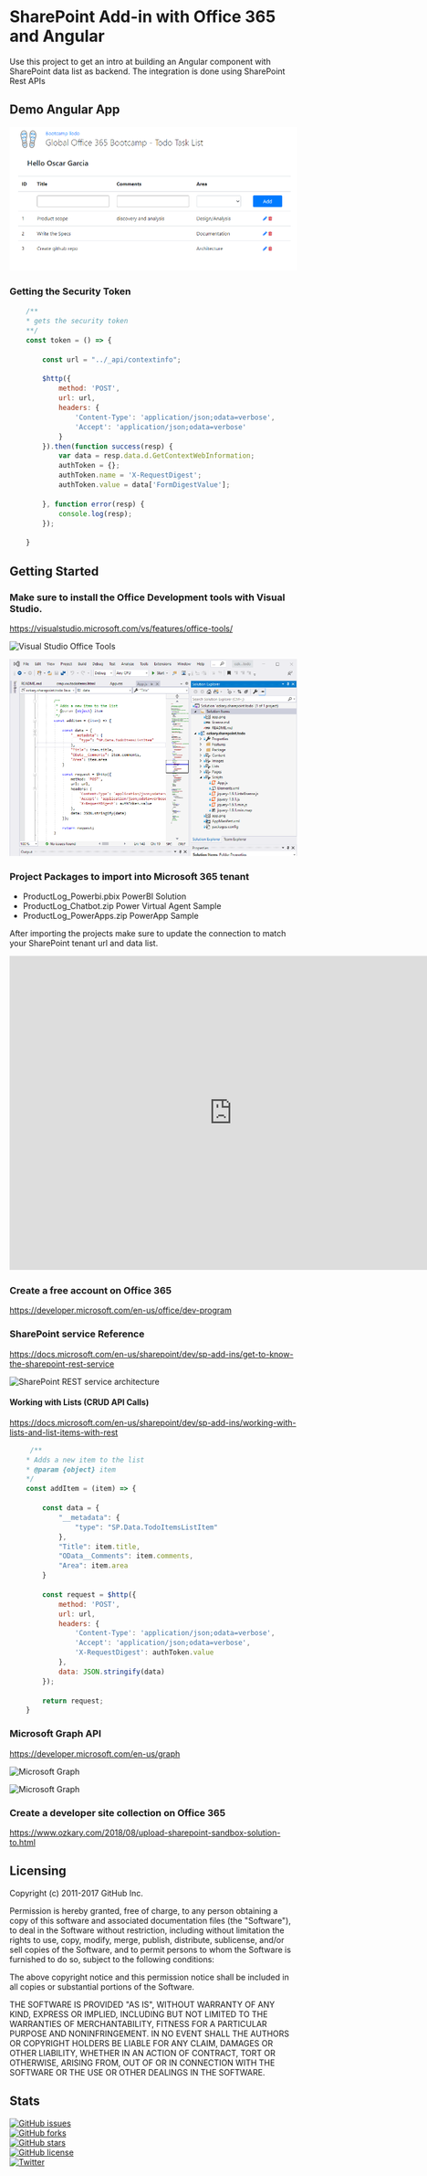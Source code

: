 # SharePoint Add-in with Office 365 and Angular

Use this project to get an intro at building an Angular component with SharePoint data list as backend. The integration
is done using SharePoint Rest APIs

## Demo Angular App
<img src="app.png" alt="Demo SharePoint App">

### Getting the Security Token

```javascript
    /**
    * gets the security token
    **/
    const token = () => {
                      
        const url = "../_api/contextinfo";

        $http({
            method: 'POST',
            url: url,
            headers: {
                'Content-Type': 'application/json;odata=verbose',
                'Accept': 'application/json;odata=verbose'
            }
        }).then(function success(resp) {
            var data = resp.data.d.GetContextWebInformation;                
            authToken = {};
            authToken.name = 'X-RequestDigest';
            authToken.value = data['FormDigestValue'];
                
        }, function error(resp) {
            console.log(resp);
        });            
            
    }
```

## Getting Started

### Make sure to install the Office Development tools with Visual Studio.
https://visualstudio.microsoft.com/vs/features/office-tools/
<p>
<img src="https://visualstudio.microsoft.com/wp-content/uploads/2016/06/Templates-1.png" alt="Visual Studio Office Tools"></a>
<p>
<img src="ozkary-sp-app.png" alt="Visual Studio Project"></a>


### Project Packages to import into Microsoft 365 tenant

- ProductLog_Powerbi.pbix   PowerBI Solution
- ProductLog_Chatbot.zip    Power Virtual Agent Sample
- ProductLog_PowerApps.zip  PowerApp Sample
<p>
After importing the projects make sure to update the connection to match your SharePoint tenant url and data list.
<p>
<iframe src="https://onedrive.live.com/embed?cid=3DDB1F0F5F8E9724&resid=3DDB1F0F5F8E9724%213272&authkey=AKh8qz3MqhFMl5o&em=2" width="780" height="550" frameborder="0" scrolling="no"></iframe>

### Create a free account on Office 365
https://developer.microsoft.com/en-us/office/dev-program
<p>

### SharePoint service Reference
https://docs.microsoft.com/en-us/sharepoint/dev/sp-add-ins/get-to-know-the-sharepoint-rest-service
<p>
<img src="https://docs.microsoft.com/en-us/sharepoint/dev/images/spf15con_rest_reststructure.png" alt="SharePoint REST service architecture"></img>
<p>

#### Working with Lists (CRUD API Calls)

https://docs.microsoft.com/en-us/sharepoint/dev/sp-add-ins/working-with-lists-and-list-items-with-rest

``` javascript
     /**
    * Adds a new item to the list
    * @param {object} item
    */
    const addItem = (item) => {

        const data = {
            "__metadata": {
                "type": "SP.Data.TodoItemsListItem"
            },
            "Title": item.title,
            "OData__Comments": item.comments,
            "Area": item.area
        }

        const request = $http({
            method: 'POST',
            url: url,
            headers: {
                'Content-Type': 'application/json;odata=verbose',
                'Accept': 'application/json;odata=verbose',
                'X-RequestDigest': authToken.value
            },
            data: JSON.stringify(data)
        });

        return request;
    } 

```

### Microsoft Graph API
https://developer.microsoft.com/en-us/graph
<p>
<img src="https://docs.microsoft.com/en-us/graph/images/microsoft-graph-dataconnect-connectors-rebrand-800.png" alt="Microsoft Graph"></img>
<p>
<img src="https://docs.microsoft.com/en-us/graph/images/microsoft-graph.png" alt="Microsoft Graph"></img>

### Create a developer site collection on Office 365
https://www.ozkary.com/2018/08/upload-sharepoint-sandbox-solution-to.html
<p>

## Licensing

Copyright (c) 2011-2017 GitHub Inc.

Permission is hereby granted, free of charge, to any person obtaining a copy of this software and associated documentation files (the "Software"), to deal in the Software without restriction, including without limitation the rights to use, copy, modify, merge, publish, distribute, sublicense, and/or sell copies of the Software, and to permit persons to whom the Software is furnished to do so, subject to the following conditions:

The above copyright notice and this permission notice shall be included in all copies or substantial portions of the Software.

THE SOFTWARE IS PROVIDED "AS IS", WITHOUT WARRANTY OF ANY KIND, EXPRESS OR IMPLIED, INCLUDING BUT NOT LIMITED TO THE WARRANTIES OF MERCHANTABILITY, FITNESS FOR A PARTICULAR PURPOSE AND NONINFRINGEMENT. IN NO EVENT SHALL THE AUTHORS OR COPYRIGHT HOLDERS BE LIABLE FOR ANY CLAIM, DAMAGES OR OTHER LIABILITY, WHETHER IN AN ACTION OF CONTRACT, TORT OR OTHERWISE, ARISING FROM, OUT OF OR IN CONNECTION WITH THE SOFTWARE OR THE USE OR OTHER DEALINGS IN THE SOFTWARE.

##  Stats

<a href="https://github.com/ozkary/sp-addin-todo/issues"><img alt="GitHub issues" src="https://img.shields.io/github/issues/ozkary/sp-addin-todo?style=plastic"></a><br/>
<a href="https://github.com/ozkary/sp-addin-todo/network"><img alt="GitHub forks" src="https://img.shields.io/github/forks/ozkary/sp-addin-todo?style=plastic"></a><br/>
<a href="https://github.com/ozkary/sp-addin-todo/stargazers"><img alt="GitHub stars" src="https://img.shields.io/github/stars/ozkary/sp-addin-todo?style=plastic"></a><br/>
<a href="https://github.com/ozkary/sp-addin-todo"><img alt="GitHub license" src="https://img.shields.io/github/license/ozkary/sp-addin-todo?style=plastic"></a><br/>
<a href="https://twitter.com/intent/tweet?text=Wow:&url=https%3A%2F%2Fgithub.com%2Fozkary%2Fsp-addin-todo"><img alt="Twitter" src="https://img.shields.io/twitter/url?style=social"></a><br/>